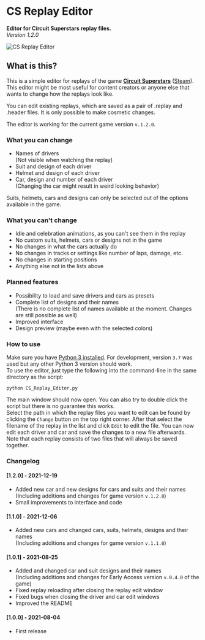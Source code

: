 # CS Replay Editor
**Editor for Circuit Superstars replay files.**\
*Version 1.2.0*

![CS Replay Editor](media/readme_header.gif)

## What is this?
This is a simple editor for replays of the game [**Circuit Superstars**](https://www.originalfiregames.com/circuit-superstars "Circuit Superstars") ([Steam](https://store.steampowered.com/app/1097130/Circuit_Superstars/ "Circuit Superstars on Steam")).\
This editor might be most useful for content creators or anyone else that wants to change how the replays look like.

You can edit existing replays, which are saved as a pair of .replay and .header files.
It is only possible to make cosmetic changes.

The editor is working for the current game version `v.1.2.0`.

### What you can change
- Names of drivers\
  (Not visible when watching the replay)
- Suit and design of each driver
- Helmet and design of each driver
- Car, design and number of each driver\
  (Changing the car might result in weird looking behavior)

Suits, helmets, cars and designs can only be selected out of the options available in the game.

### What you can't change
- Idle and celebration animations, as you can't see them in the replay
- No custom suits, helmets, cars or designs not in the game
- No changes in what the cars actually do
- No changes in tracks or settings like number of laps, damage, etc.
- No changes in starting positions
- Anything else not in the lists above

### Planned features
- Possibility to load and save drivers and cars as presets
- Complete list of designs and their names\
  (There is no complete list of names available at the moment. Changes are still possible as well)
- Improved interface
- Design preview (maybe even with the selected colors)

### How to use
Make sure you have [Python 3 installed](https://www.python.org/downloads/ 'Install Python 3'). For development, version `3.7` was used but any other Python 3 version should work.\
To use the editor, just type the following into the command-line in the same directory as the script:
```shell
python CS_Replay_Editor.py
```
The main window should now open. You can also try to double click the script but there is no guarantee this works.\
Select the path in which the replay files you want to edit can be found by clicking the `Change` button on the top right corner. After that select the filename of the replay in the list and click `Edit` to edit the file. You can now edit each driver and car and save the changes to a new file afterwards.\
Note that each replay consists of two files that will always be saved together.

### Changelog
#### [1.2.0] - 2021-12-19
- Added new car and new designs for cars and suits and their names\
  (Including additions and changes for game version `v.1.2.0`)
- Small improvements to interface and code
#### [1.1.0] - 2021-12-06
- Added new cars and changed cars, suits, helmets, designs and their names\
  (Including additions and changes for game version `v.1.1.0`)
#### [1.0.1] - 2021-08-25
- Added and changed car and suit designs and their names\
  (Including additions and changes for Early Access version `v.0.4.0` of the game)
- Fixed replay reloading after closing the replay edit window
- Fixed bugs when closing the driver and car edit windows
- Improved the README
#### [1.0.0] - 2021-08-04
- First release
